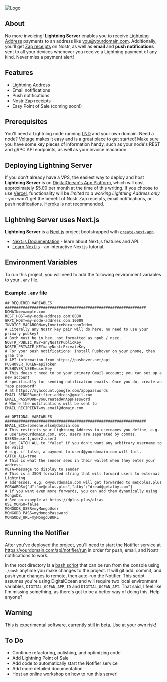 ![Logo](https://i.imgur.com/iexBI5J.jpeg)

## About

No more invoicing! **Lightning Server** enables you to receive [Lightning Address](https://lightningaddress.com) payments to an address like you@yourdomain.com. Additionally, you'll get [Zap receipts](https://github.com/nostr-protocol/nips/blob/master/57.md) on Nostr, as well as **email** and **push notifications** sent to all your devices whenever you receive a Lightning payment of any kind. Never miss a payment alert!

## Features

- Lightning Address
- Email notifications
- Push notifications
- Nostr Zap receipts
- Easy Point of Sale (coming soon!)

## Prerequisites

You'll need a Lightning node running [LND](https://github.com/lightningnetwork/lnd) and your own domain. Need a node? [Voltage](https://voltage.cloud) makes it easy and is a great place to get started! Make sure you have some key pieces of information handy, such as your node's REST and gRPC API endpoints, as well as your invoice macaroon.

## Deploying Lightning Server

If you don't already have a VPS, the easiest way to deploy and host **Lightning Server** is on [DigitalOcean's App Platform](https://www.digitalocean.com/products/app-platform), which will cost approximately $5.00 per month at the time of this writing. If you choose to use [Vercel](https://vercel.com), functionality will be *limited to a working Lightning Address only* - you won't get the benefit of Nostr Zap receipts, email notifications, or push notifications. [Heroku](https://www.heroku.com/) is not recommended.

## Lightning Server uses Next.js

**Lightning Server** is a [Next.js](https://nextjs.org/) project bootstrapped with [`create-next-app`](https://github.com/vercel/next.js/tree/canary/packages/create-next-app).

- [Next.js Documentation](https://nextjs.org/docs) - learn about Next.js features and API.
- [Learn Next.js](https://nextjs.org/learn) - an interactive Next.js tutorial.

## Environment Variables

To run this project, you will need to add the following environment variables to your `.env` file.

### Example `.env` file

```env
## REQUIRED VARIABLES ###############################################################
DOMAIN=example.com
REST_HOST=my-node-address.com:8080
GRPC_HOST=my-node-address.com:10009
INVOICE_MACAROON=myInvoiceMacaroonInHex
# Literally any Nostr key pair will do here; no need to use your primary pubkey!
# Both must be in hex, not formatted as npub / nsec.
NOSTR_PUBLIC_KEY=anyNostrPublicKey
NOSTR_PRIVATE_KEY=anyNostrPrivateKey
# For your push notifications! Install Pushover on your phone, then grab the
# API information from https://pushover.net/api
PUSHOVER_TOKEN=apiToken
PUSHOVER_USER=userKey
# This doesn't need to be your primary Gmail account; you can set up a new account
# specifically for sending notification emails. Once you do, create an "app password"
# at https://myaccount.google.com/apppasswords
EMAIL_SENDER=notifier.address@gmail.com
EMAIL_PASSWORD=youCreatedAnAppPassword
# Where the notifications will be sent to
EMAIL_RECIPIENT=my.email@domain.com

## OPTIONAL VARIABLES ###############################################################
EMAIL_BCC=someone.else@domain.com
# This restricts your Lightning Address to usernames you define, e.g.
# user1@yourdomain.com, etc. Users are separated by commas.
USERS=user1,user2,user3
# Set CATCH_ALL to "false" if you don't want any arbitrary username to be valid
# e.g. if false, a payment to user4@yourdomain.com will fail.
CATCH_ALL=true
# This is what the sender sees in their wallet when they enter your address.
META=Message to display to sender
# This is a JSON formatted string that will forward users to external Lightning
# addresses. e.g. d@yourdomain.com will get forwarded to me@dplus.plus
FORWARDS={"d":"me@dplus.plus","alby":"dread@getalby.com"}
# If you want even more forwards, you can add them dynamically using MongoDB.
# See an example at https://dplus.plus/alias
USE_MONGO=false
MONGODB_USER=myMongoUser
MONGODB_PASS=myMongoPassword
MONGODB_URL=myMongoDBURL
```

## Running the Notifier

After you've deployed the project, you'll need to start the [Notifier](https://github.com/dplusplus1024/Lightning-Server/blob/main/app/api/notifier/%5Buser%5D/route.js) service at https://yourdomain.com/api/notifier/run in order for push, email, and Nostr notifications to work.

In the root directory is a [bash script](https://github.com/dplusplus1024/Lightning-Server/blob/main/push) that can be run from the console using `./push` anytime you make changes to the project. It will git add, commit, and push your changes to remote, then auto-run the Notifier. This script assumes you're using DigitalOcean and will require two local environment variables, `DIGITAL_OCEAN_APP_ID` and `DIGITAL_OCEAN_API`. That said, I feel like I'm missing something, as there's got to be a better way of doing this. Help anyone?

## Warning

This is experimental software, currently still in beta. Use at your own risk!

## To Do

- Continue refactoring, polishing, and optimizing code
- Add Lightning Point of Sale
- Add code to automatically start the Notifier service
- Add more detailed documentation
- Host an online workshop on how to run this server!
